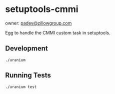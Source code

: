 # setuptools-cmmi

owner: padev@zillowgroup.com

Egg to handle the CMMI custom task in setuptools.

## Development

    ./uranium

## Running Tests

    ./uranium test
